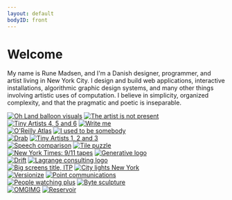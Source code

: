 ```yaml
---
layout: default
bodyID: front
---
```


Welcome
=======

My name is Rune Madsen, and I'm a Danish designer, programmer, and artist living in New York City. I design and build web applications, interactive installations, algorithmic graphic design systems, and many other things involving artistic uses of computation. I believe in simplicity, organized complexity, and that the pragmatic and poetic is inseparable.

<div class="wide-750">
  <a href="/work/ohland-balloon-visuals"><img src="{% asset_path front/balloons.jpg %}" alt="Oh Land balloon visuals"/></a>
  <a href="/work/the-artist-is-not-present"><img src="{% asset_path front/notpresent.jpg %}" alt="The artist is not present" /></a>
</div>

<div class="wide-750">
  <a href="/work/tiny-artists-456"><img src="{% asset_path front/tinyartists2.jpg %}" alt="Tiny Artists 4, 5 and 6" /></a>
  <a href="/work/write-me"><img src="{% asset_path front/writeme.jpg %}" alt="Write me"/></a>
</div>

<div class="wide-750">
  <a href="/work/oreilly-atlas"><img src="{% asset_path front/atlas.jpg %}" alt="O'Reilly Atlas" /></a>
  <a href="/work/i-used-to-be-somebody"><img src="{% asset_path front/mac.jpg %}" alt="I used to be somebody" /></a>
</div>

<div class="wide-750">
  <a href="/work/drab"><img src="{% asset_path front/drab.jpg %}" alt="Drab" /></a>
  <a href="/work/tiny-artists"><img src="{% asset_path front/tinyartists1.jpg %}" alt="Tiny Artists 1, 2 and 3" /></a>
</div>

<div class="wide-750">
  <a href="/work/speech-comparison"><img src="{% asset_path front/speechcomparison.jpg %}" alt="Speech comparison" /></a>
  <a href="/work/tile-puzzle"><img src="{% asset_path front/tilepuzzle.jpg %}" alt="Tile puzzle" /></a>
</div>

<div class="wide-750">
  <a href="/work/911-tapes"><img src="{% asset_path front/911.jpg %}" alt="New York Times: 9/11 tapes" /></a>
  <a href="/work/generative-logo"><img src="{% asset_path front/generativelogo.jpg %}" alt="Generative logo" /></a>
</div>

<div class="wide-750">
  <a href="/work/drift-logo"><img src="{% asset_path front/drift.jpg %}" alt="Drift" /></a>
  <a href="/work/lagrange-consulting-logo"><img src="{% asset_path front/lagrange.jpg %}" alt="Lagrange consulting logo" /></a>
</div>

<div class="wide-750">
  <a href="/work/big-screens-titles"><img src="{% asset_path front/bigscreens.jpg %}" alt="Big screens title, ITP" /></a>
  <a href="/work/city-lights-new-york"><img src="{% asset_path front/selfportrait.jpg %}" alt="City lights New York" /></a>
</div>

<div class="wide-750">
  <a href="/work/versionize"><img src="{% asset_path front/versionize.jpg %}" alt="Versionize" /></a>
  <a href="/work/pointcom-logo"><img src="{% asset_path front/point.jpg %}" alt="Point communications" /></a>
</div>

<div class="wide-750">
  <a href="/work/people-watching-plus"><img src="{% asset_path front/peoplewalking.jpg %}" alt="People watching plus" /></a>
  <a href="/work/byte-sculpture"><img src="{% asset_path front/bytesculpture.jpg %}" alt="Byte sculpture" /></a>
</div>

<div class="wide-750">
  <a href="/work/omgimg"><img src="{% asset_path front/omgimg.jpg %}" alt="OMGIMG" /></a>
  <a href="/work/reservoir-game"><img src="{% asset_path front/reservoir.jpg %}" alt="Reservoir" /></a>
</div>